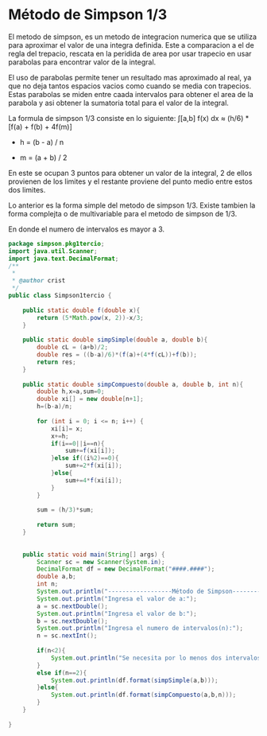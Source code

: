 # Método de Simpson 1/3
El metodo de simpson, es un metodo de integracion numerica que se utiliza para aproximar el valor de una integra definida.
Este a comparacion a el de regla del trepacio, rescata en la peridida de area por usar trapecio en usar parabolas para encontrar valor de la integral.

El uso de parabolas permite tener un resultado mas aproximado al real, ya que no deja tantos espacios vacios como cuando se media con trapecios. Estas parabolas se miden entre caada intervalos
para obtener el area de la parabola y asi obtener la sumatoria total para el valor de la integral.

La formula de simpson 1/3 consiste en lo siguiente:
∫[a,b] f(x) dx ≈ (h/6) * [f(a) + f(b) + 4f(m)]

- h = (b - a) / n 

- m = (a + b) / 2 

En este se ocupan 3 puntos para obtener un valor de la integral, 2 de ellos provienen de los limites y el restante proviene del punto medio entre estos dos limites.

Lo anterior es la forma simple del metodo de simpson 1/3. Existe tambien la forma complejta o de multivariable para el metodo de simpson de 1/3.

En donde el numero de intervalos es mayor a 3.





```java
package simpson.pkg1tercio;
import java.util.Scanner;
import java.text.DecimalFormat;
/**
 *
 * @author crist
 */
public class Simpson1tercio {
    
    public static double f(double x){
        return (5*Math.pow(x, 2))-x/3;
    }
    
    public static double simpSimple(double a, double b){
        double cL = (a+b)/2;
        double res = ((b-a)/6)*(f(a)+(4*f(cL))+f(b));
        return res;
    }
    
    public static double simpCompuesto(double a, double b, int n){
        double h,x=a,sum=0;
        double xi[] = new double[n+1];
        h=(b-a)/n;
       
        for (int i = 0; i <= n; i++) {
            xi[i]= x;
            x+=h;
            if(i==0||i==n){
                sum+=f(xi[i]);
            }else if((i%2)==0){
                sum+=2*f(xi[i]);
            }else{
                sum+=4*f(xi[i]);
            }
        }
        
        sum = (h/3)*sum;
        
        return sum;
    }
    
    
    public static void main(String[] args) {
        Scanner sc = new Scanner(System.in);
        DecimalFormat df = new DecimalFormat("####.####");
        double a,b;
        int n;
        System.out.println("------------------Método de Simpson------------------");
        System.out.println("Ingresa el valor de a:");
        a = sc.nextDouble();
        System.out.println("Ingresa el valor de b:");
        b = sc.nextDouble();
        System.out.println("Ingresa el numero de intervalos(n):");
        n = sc.nextInt();
        
        if(n<2){
            System.out.println("Se necesita por lo menos dos intervalos para operar");
        }
        else if(n==2){
            System.out.println(df.format(simpSimple(a,b)));
        }else{
            System.out.println(df.format(simpCompuesto(a,b,n)));
        }
    }
    
}

```
